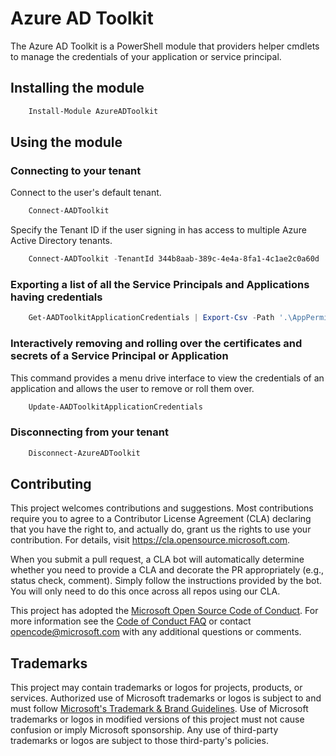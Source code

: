 # Azure AD Toolkit

The Azure AD Toolkit is a PowerShell module that providers helper cmdlets to manage the credentials of your application or service principal.

## Installing the module
```powershell
    Install-Module AzureADToolkit
```

## Using the module

### Connecting to your tenant
Connect to the user's default tenant.
```powershell
    Connect-AADToolkit    
```
Specify the Tenant ID if the user signing in has access to multiple Azure Active Directory tenants.
```powershell
    Connect-AADToolkit -TenantId 344b8aab-389c-4e4a-8fa1-4c1ae2c0a60d
```

### Exporting a list of all the Service Principals and Applications having credentials
```powershell
    Get-AADToolkitApplicationCredentials | Export-Csv -Path '.\AppPermissions.csv'  -NoTypeInformation
```

### Interactively removing and rolling over the certificates and secrets of a Service Principal or Application
This command provides a menu drive interface to view the credentials of an application and allows the user to remove or roll them over.
```powershell
    Update-AADToolkitApplicationCredentials
```

### Disconnecting from your tenant
```powershell
    Disconnect-AzureADToolkit
```

## Contributing

This project welcomes contributions and suggestions.  Most contributions require you to agree to a
Contributor License Agreement (CLA) declaring that you have the right to, and actually do, grant us
the rights to use your contribution. For details, visit https://cla.opensource.microsoft.com.

When you submit a pull request, a CLA bot will automatically determine whether you need to provide
a CLA and decorate the PR appropriately (e.g., status check, comment). Simply follow the instructions
provided by the bot. You will only need to do this once across all repos using our CLA.

This project has adopted the [Microsoft Open Source Code of Conduct](https://opensource.microsoft.com/codeofconduct/).
For more information see the [Code of Conduct FAQ](https://opensource.microsoft.com/codeofconduct/faq/) or
contact [opencode@microsoft.com](mailto:opencode@microsoft.com) with any additional questions or comments.

## Trademarks

This project may contain trademarks or logos for projects, products, or services. Authorized use of Microsoft 
trademarks or logos is subject to and must follow 
[Microsoft's Trademark & Brand Guidelines](https://www.microsoft.com/en-us/legal/intellectualproperty/trademarks/usage/general).
Use of Microsoft trademarks or logos in modified versions of this project must not cause confusion or imply Microsoft sponsorship.
Any use of third-party trademarks or logos are subject to those third-party's policies.
